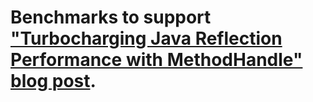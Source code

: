 # Benchmarks to support ["Turbocharging Java Reflection Performance with MethodHandle" blog post](https://hazelcast.com/?p=40392).
